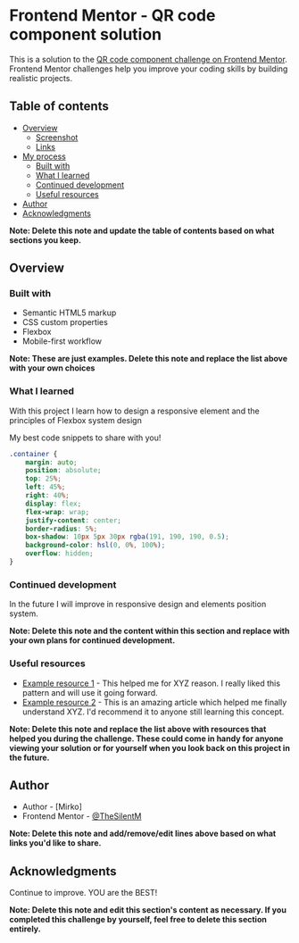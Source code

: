 # Frontend Mentor - QR code component solution

This is a solution to the [QR code component challenge on Frontend Mentor](https://www.frontendmentor.io/challenges/qr-code-component-iux_sIO_H). Frontend Mentor challenges help you improve your coding skills by building realistic projects. 

## Table of contents

- [Overview](#overview)
  - [Screenshot](#screenshot)
  - [Links](#links)
- [My process](#my-process)
  - [Built with](#built-with)
  - [What I learned](#what-i-learned)
  - [Continued development](#continued-development)
  - [Useful resources](#useful-resources)
- [Author](#author)
- [Acknowledgments](#acknowledgments)

**Note: Delete this note and update the table of contents based on what sections you keep.**

## Overview

### Built with

- Semantic HTML5 markup
- CSS custom properties
- Flexbox
- Mobile-first workflow

**Note: These are just examples. Delete this note and replace the list above with your own choices**

### What I learned

With this project I learn how to design a responsive element and the principles of Flexbox system design

My best code snippets to share with you!

```css
.container {
    margin: auto;
    position: absolute;
    top: 25%;
    left: 45%;
    right: 40%;
    display: flex;
    flex-wrap: wrap;
    justify-content: center;
    border-radius: 5%;
    box-shadow: 10px 5px 30px rgba(191, 190, 190, 0.5);
    background-color: hsl(0, 0%, 100%);
    overflow: hidden;
}
```

### Continued development

In the future I will improve in responsive design and elements position system.

**Note: Delete this note and the content within this section and replace with your own plans for continued development.**

### Useful resources

- [Example resource 1](https://www.example.com) - This helped me for XYZ reason. I really liked this pattern and will use it going forward.
- [Example resource 2](https://www.example.com) - This is an amazing article which helped me finally understand XYZ. I'd recommend it to anyone still learning this concept.

**Note: Delete this note and replace the list above with resources that helped you during the challenge. These could come in handy for anyone viewing your solution or for yourself when you look back on this project in the future.**

## Author

- Author - [Mirko]
- Frontend Mentor - [@TheSilentM](https://www.frontendmentor.io/profile/yourusername)

**Note: Delete this note and add/remove/edit lines above based on what links you'd like to share.**

## Acknowledgments

Continue to improve. YOU are the BEST!

**Note: Delete this note and edit this section's content as necessary. If you completed this challenge by yourself, feel free to delete this section entirely.**
